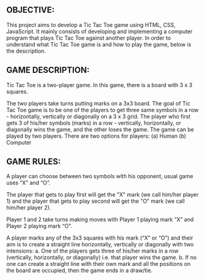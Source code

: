 ## OBJECTIVE:
This project aims to develop a Tic Tac Toe game using HTML, CSS, JavaScript. It mainly consists of developing and implementing a computer program that plays Tic Tac Toe against another player. In order to understand what Tic Tac Toe game is and how to play the game, below is the description.

## GAME DESCRIPTION:
Tic Tac Toe is a two-player game. In this game, there is a board with 3 x 3 squares.

The two players take turns putting marks on a 3x3 board. The goal of Tic Tac Toe game is to be one of the players to get three same symbols in a row - horizontally, vertically or diagonally on a 3 x 3 grid. The player who first gets 3 of his/her symbols (marks) in a row - vertically, horizontally, or diagonally wins the game, and the other loses the game. The game can be played by two players. There are two options for players: (a) Human (b) Computer

## GAME RULES:
A player can choose between two symbols with his opponent, usual game uses “X” and “O”.

The player that gets to play first will get the "X" mark (we call him/her player 1) and the player that gets to play second will get the "O" mark (we call him/her player 2).

Player 1 and 2 take turns making moves with Player 1 playing mark “X” and Player 2 playing mark “O”.

A player marks any of the 3x3 squares with his mark (“X” or “O”) and their aim is to create a straight line horizontally, vertically or diagonally with two intensions: a. One of the players gets three of his/her marks in a row (vertically, horizontally, or diagonally) i.e. that player wins the game. b. If no one can create a straight line with their own mark and all the positions on the board are occupied, then the game ends in a draw/tie.